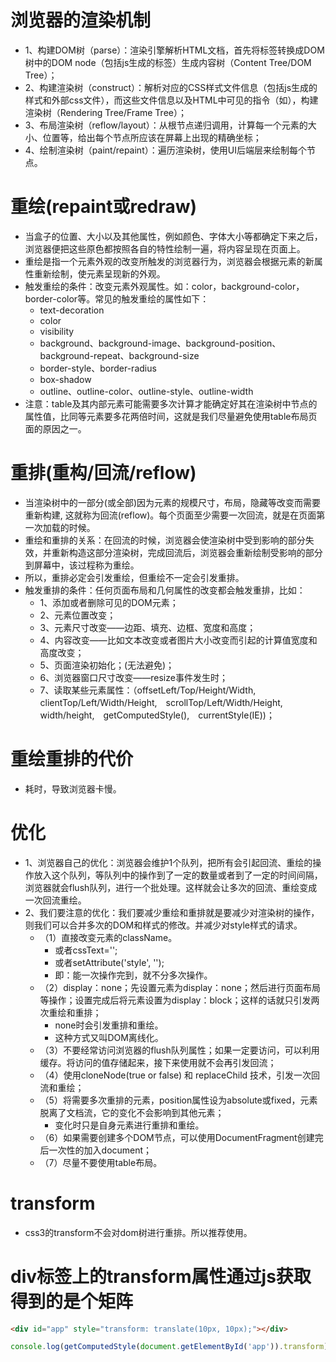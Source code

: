 # 浏览器的渲染机制
* 1、构建DOM树（parse）：渲染引擎解析HTML文档，首先将标签转换成DOM树中的DOM node（包括js生成的标签）生成内容树（Content Tree/DOM Tree）；
* 2、构建渲染树（construct）：解析对应的CSS样式文件信息（包括js生成的样式和外部css文件），而这些文件信息以及HTML中可见的指令（如<b></b>），构建渲染树（Rendering Tree/Frame Tree）；
* 3、布局渲染树（reflow/layout）：从根节点递归调用，计算每一个元素的大小、位置等，给出每个节点所应该在屏幕上出现的精确坐标；
* 4、绘制渲染树（paint/repaint）：遍历渲染树，使用UI后端层来绘制每个节点。

# 重绘(repaint或redraw)
* 当盒子的位置、大小以及其他属性，例如颜色、字体大小等都确定下来之后，浏览器便把这些原色都按照各自的特性绘制一遍，将内容呈现在页面上。
* 重绘是指一个元素外观的改变所触发的浏览器行为，浏览器会根据元素的新属性重新绘制，使元素呈现新的外观。
* 触发重绘的条件：改变元素外观属性。如：color，background-color，border-color等。常见的触发重绘的属性如下：
    - text-decoration
    - color
    - visibility
    - background、background-image、background-position、background-repeat、background-size
    - border-style、border-radius
    - box-shadow
    - outline、outline-color、outline-style、outline-width
* 注意：table及其内部元素可能需要多次计算才能确定好其在渲染树中节点的属性值，比同等元素要多花两倍时间，这就是我们尽量避免使用table布局页面的原因之一。

# 重排(重构/回流/reflow)
* 当渲染树中的一部分(或全部)因为元素的规模尺寸，布局，隐藏等改变而需要重新构建, 这就称为回流(reflow)。每个页面至少需要一次回流，就是在页面第一次加载的时候。
* 重绘和重排的关系：在回流的时候，浏览器会使渲染树中受到影响的部分失效，并重新构造这部分渲染树，完成回流后，浏览器会重新绘制受影响的部分到屏幕中，该过程称为重绘。
* 所以，重排必定会引发重绘，但重绘不一定会引发重排。
* 触发重排的条件：任何页面布局和几何属性的改变都会触发重排，比如：
    - 1、添加或者删除可见的DOM元素；
    - 2、元素位置改变；
    - 3、元素尺寸改变——边距、填充、边框、宽度和高度；
    - 4、内容改变——比如文本改变或者图片大小改变而引起的计算值宽度和高度改变；
    - 5、页面渲染初始化；(无法避免)；
    - 6、浏览器窗口尺寸改变——resize事件发生时；
    - 7、读取某些元素属性：（offsetLeft/Top/Height/Width,　clientTop/Left/Width/Height,　scrollTop/Left/Width/Height,　width/height,　getComputedStyle(),　currentStyle(IE))；

# 重绘重排的代价
* 耗时，导致浏览器卡慢。

# 优化　　
* 1、浏览器自己的优化：浏览器会维护1个队列，把所有会引起回流、重绘的操作放入这个队列，等队列中的操作到了一定的数量或者到了一定的时间间隔，浏览器就会flush队列，进行一个批处理。这样就会让多次的回流、重绘变成一次回流重绘。
* 2、我们要注意的优化：我们要减少重绘和重排就是要减少对渲染树的操作，则我们可以合并多次的DOM和样式的修改。并减少对style样式的请求。
    - （1）直接改变元素的className。
        - 或者cssText='';
        - 或者setAttribute('style', '');
        - 即：能一次操作完到，就不分多次操作。
    - （2）display：none；先设置元素为display：none；然后进行页面布局等操作；设置完成后将元素设置为display：block；这样的话就只引发两次重绘和重排；
        - none时会引发重排和重绘。
        - 这种方式又叫DOM离线化。
    - （3）不要经常访问浏览器的flush队列属性；如果一定要访问，可以利用缓存。将访问的值存储起来，接下来使用就不会再引发回流；
    - （4）使用cloneNode(true or false) 和 replaceChild 技术，引发一次回流和重绘；
    - （5）将需要多次重排的元素，position属性设为absolute或fixed，元素脱离了文档流，它的变化不会影响到其他元素；
        - 变化时只是自身元素进行重排和重绘。
    - （6）如果需要创建多个DOM节点，可以使用DocumentFragment创建完后一次性的加入document；
    - （7）尽量不要使用table布局。

# transform
* css3的transform不会对dom树进行重排。所以推荐使用。

# div标签上的transform属性通过js获取得到的是个矩阵
```html
<div id="app" style="transform: translate(10px, 10px);"></div>
```
```javascript
console.log(getComputedStyle(document.getElementById('app')).transform); // matrix(1, 0, 0, 1, 10, 10)
```
